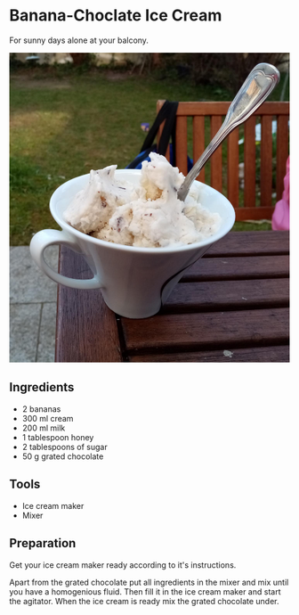 # Banana-Choclate Ice Cream 

For sunny days alone at your balcony.

![Test Image](/recipes/_figures/BananaChoclateIceCream.jpg)

## Ingredients

+ 2 bananas
+ 300 ml cream
+ 200 ml milk
+ 1 tablespoon honey
+ 2 tablespoons of sugar
+ 50 g grated chocolate

## Tools

+ Ice cream maker
+ Mixer

## Preparation

Get your ice cream maker ready according to it's instructions.

Apart from the grated chocolate put all ingredients in the mixer and mix until you have a homogenious fluid. Then fill it in the ice cream maker and start the agitator. When the ice cream is ready mix the grated chocolate under.
